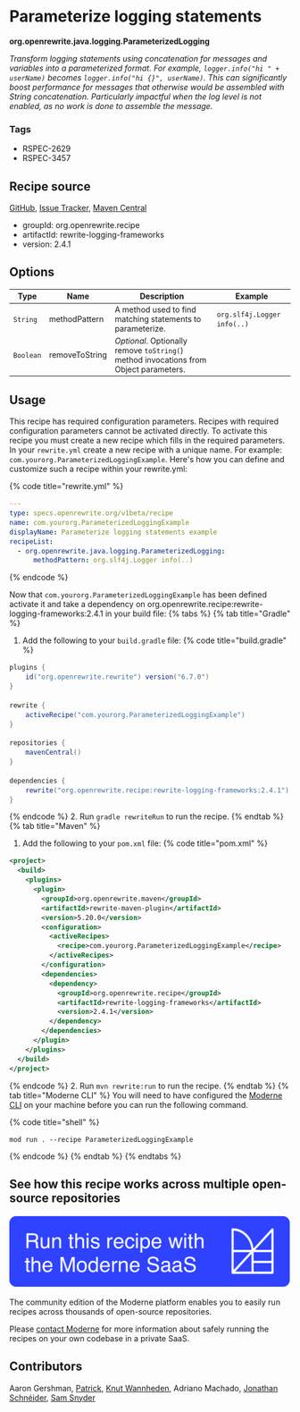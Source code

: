 # Parameterize logging statements

**org.openrewrite.java.logging.ParameterizedLogging**

_Transform logging statements using concatenation for messages and variables into a parameterized format. For example, `logger.info("hi " + userName)` becomes `logger.info("hi {}", userName)`. This can significantly boost performance for messages that otherwise would be assembled with String concatenation. Particularly impactful when the log level is not enabled, as no work is done to assemble the message._

### Tags

* RSPEC-2629
* RSPEC-3457

## Recipe source

[GitHub](https://github.com/openrewrite/rewrite-logging-frameworks/blob/main/src/main/java/org/openrewrite/java/logging/ParameterizedLogging.java), [Issue Tracker](https://github.com/openrewrite/rewrite-logging-frameworks/issues), [Maven Central](https://central.sonatype.com/artifact/org.openrewrite.recipe/rewrite-logging-frameworks/2.4.1/jar)

* groupId: org.openrewrite.recipe
* artifactId: rewrite-logging-frameworks
* version: 2.4.1

## Options

| Type | Name | Description | Example |
| -- | -- | -- | -- |
| `String` | methodPattern | A method used to find matching statements to parameterize. | `org.slf4j.Logger info(..)` |
| `Boolean` | removeToString | *Optional*. Optionally remove `toString(`) method invocations from Object parameters. |  |


## Usage

This recipe has required configuration parameters. Recipes with required configuration parameters cannot be activated directly. To activate this recipe you must create a new recipe which fills in the required parameters. In your `rewrite.yml` create a new recipe with a unique name. For example: `com.yourorg.ParameterizedLoggingExample`.
Here's how you can define and customize such a recipe within your rewrite.yml:

{% code title="rewrite.yml" %}
```yaml
---
type: specs.openrewrite.org/v1beta/recipe
name: com.yourorg.ParameterizedLoggingExample
displayName: Parameterize logging statements example
recipeList:
  - org.openrewrite.java.logging.ParameterizedLogging:
      methodPattern: org.slf4j.Logger info(..)
```
{% endcode %}

Now that `com.yourorg.ParameterizedLoggingExample` has been defined activate it and take a dependency on org.openrewrite.recipe:rewrite-logging-frameworks:2.4.1 in your build file:
{% tabs %}
{% tab title="Gradle" %}
1. Add the following to your `build.gradle` file:
{% code title="build.gradle" %}
```groovy
plugins {
    id("org.openrewrite.rewrite") version("6.7.0")
}

rewrite {
    activeRecipe("com.yourorg.ParameterizedLoggingExample")
}

repositories {
    mavenCentral()
}

dependencies {
    rewrite("org.openrewrite.recipe:rewrite-logging-frameworks:2.4.1")
}
```
{% endcode %}
2. Run `gradle rewriteRun` to run the recipe.
{% endtab %}
{% tab title="Maven" %}
1. Add the following to your `pom.xml` file:
{% code title="pom.xml" %}
```xml
<project>
  <build>
    <plugins>
      <plugin>
        <groupId>org.openrewrite.maven</groupId>
        <artifactId>rewrite-maven-plugin</artifactId>
        <version>5.20.0</version>
        <configuration>
          <activeRecipes>
            <recipe>com.yourorg.ParameterizedLoggingExample</recipe>
          </activeRecipes>
        </configuration>
        <dependencies>
          <dependency>
            <groupId>org.openrewrite.recipe</groupId>
            <artifactId>rewrite-logging-frameworks</artifactId>
            <version>2.4.1</version>
          </dependency>
        </dependencies>
      </plugin>
    </plugins>
  </build>
</project>
```
{% endcode %}
2. Run `mvn rewrite:run` to run the recipe.
{% endtab %}
{% tab title="Moderne CLI" %}
You will need to have configured the [Moderne CLI](https://docs.moderne.io/moderne-cli/cli-intro) on your machine before you can run the following command.

{% code title="shell" %}
```shell
mod run . --recipe ParameterizedLoggingExample
```
{% endcode %}
{% endtab %}
{% endtabs %}

## See how this recipe works across multiple open-source repositories

[![Moderne Link Image](/.gitbook/assets/ModerneRecipeButton.png)](https://app.moderne.io/recipes/org.openrewrite.java.logging.ParameterizedLogging)

The community edition of the Moderne platform enables you to easily run recipes across thousands of open-source repositories.

Please [contact Moderne](https://moderne.io/product) for more information about safely running the recipes on your own codebase in a private SaaS.

## Contributors
Aaron Gershman, [Patrick](mailto:patway99@gmail.com), [Knut Wannheden](mailto:knut@moderne.io), Adriano Machado, [Jonathan Schnéider](mailto:jkschneider@gmail.com), [Sam Snyder](mailto:sam@moderne.io)

